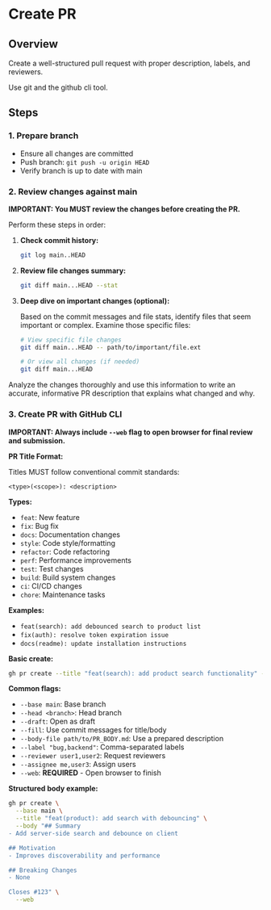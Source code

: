 # Create PR

## Overview
Create a well-structured pull request with proper description, labels, and reviewers.

Use git and the github cli tool.

## Steps

### 1. Prepare branch
- Ensure all changes are committed
- Push branch: `git push -u origin HEAD`
- Verify branch is up to date with main

### 2. Review changes against main

**IMPORTANT: You MUST review the changes before creating the PR.**

Perform these steps in order:

1. **Check commit history:**
   ```bash
   git log main..HEAD
   ```

2. **Review file changes summary:**
   ```bash
   git diff main...HEAD --stat
   ```

3. **Deep dive on important changes (optional):**
   
   Based on the commit messages and file stats, identify files that seem important or complex. Examine those specific files:
   ```bash
   # View specific file changes
   git diff main...HEAD -- path/to/important/file.ext
   
   # Or view all changes (if needed)
   git diff main...HEAD
   ```

Analyze the changes thoroughly and use this information to write an accurate, informative PR description that explains what changed and why.

### 3. Create PR with GitHub CLI

**IMPORTANT: Always include `--web` flag to open browser for final review and submission.**

**PR Title Format:**

Titles MUST follow conventional commit standards:
```
<type>(<scope>): <description>
```

**Types:**
- `feat`: New feature
- `fix`: Bug fix
- `docs`: Documentation changes
- `style`: Code style/formatting
- `refactor`: Code refactoring
- `perf`: Performance improvements
- `test`: Test changes
- `build`: Build system changes
- `ci`: CI/CD changes
- `chore`: Maintenance tasks

**Examples:**
- `feat(search): add debounced search to product list`
- `fix(auth): resolve token expiration issue`
- `docs(readme): update installation instructions`

**Basic create:**
```bash
gh pr create --title "feat(search): add product search functionality" --body "Concise summary" --web
```

**Common flags:**
- `--base main`: Base branch
- `--head <branch>`: Head branch
- `--draft`: Open as draft
- `--fill`: Use commit messages for title/body
- `--body-file path/to/PR_BODY.md`: Use a prepared description
- `--label "bug,backend"`: Comma-separated labels
- `--reviewer user1,user2`: Request reviewers
- `--assignee me,user3`: Assign users
- `--web`: **REQUIRED** - Open browser to finish

**Structured body example:**
```bash
gh pr create \
  --base main \
  --title "feat(product): add search with debouncing" \
  --body "## Summary
- Add server-side search and debounce on client

## Motivation
- Improves discoverability and performance

## Breaking Changes
- None

Closes #123" \
  --web
```